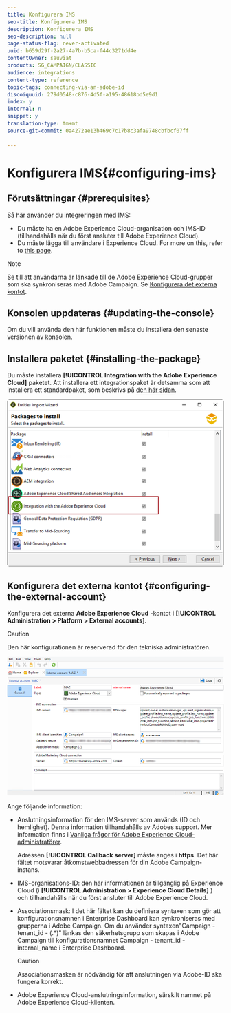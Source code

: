 ```yaml
---
title: Konfigurera IMS
seo-title: Konfigurera IMS
description: Konfigurera IMS
seo-description: null
page-status-flag: never-activated
uuid: b659d29f-2a27-4a7b-b5ca-f44c3271dd4e
contentOwner: sauviat
products: SG_CAMPAIGN/CLASSIC
audience: integrations
content-type: reference
topic-tags: connecting-via-an-adobe-id
discoiquuid: 279d0548-c876-4d5f-a195-48618bd5e9d1
index: y
internal: n
snippet: y
translation-type: tm+mt
source-git-commit: 0a4272ae13b469c7c17b8c3afa9748cbfbcf07ff

---
```



# Konfigurera IMS{#configuring-ims}

## Förutsättningar {#prerequisites}

Så här använder du integreringen med IMS:

* Du måste ha en Adobe Experience Cloud-organisation och IMS-ID (tillhandahålls när du först ansluter till Adobe Experience Cloud).
* Du måste lägga till användare i Experience Cloud. For more on this, refer to [this page](https://docs.adobe.com/content/help/en/core-services/interface/manage-users-and-products/admin-getting-started.html).

>[!NOTE]
>
>Se till att användarna är länkade till de Adobe Experience Cloud-grupper som ska synkroniseras med Adobe Campaign. Se [Konfigurera det externa kontot](#configuring-the-external-account).

## Konsolen uppdateras {#updating-the-console}

Om du vill använda den här funktionen måste du installera den senaste versionen av konsolen.

## Installera paketet {#installing-the-package}

Du måste installera **[!UICONTROL Integration with the Adobe Experience Cloud]** paketet. Att installera ett integrationspaket är detsamma som att installera ett standardpaket, som beskrivs på [den här sidan](../../installation/using/installing-campaign-standard-packages.md).

![](assets/ims_6.png)

## Konfigurera det externa kontot {#configuring-the-external-account}

Konfigurera det externa **Adobe Experience Cloud** -kontot i **[!UICONTROL Administration > Platform > External accounts]**.

>[!CAUTION]
>
>Den här konfigurationen är reserverad för den tekniska administratören.

![](assets/ims_5.png)

Ange följande information:

* Anslutningsinformation för den IMS-server som används (ID och hemlighet). Denna information tillhandahålls av Adobes support. Mer information finns i [Vanliga frågor för Adobe Experience Cloud-administratörer](https://docs.adobe.com/content/help/en/core-services/interface/manage-users-and-products/faq.html).

   Adressen **[!UICONTROL Callback server]** måste anges i **https**. Det här fältet motsvarar åtkomstwebbadressen för din Adobe Campaign-instans.

* IMS-organisations-ID: den här informationen är tillgänglig på Experience Cloud (i **[!UICONTROL Administration > Experience Cloud Details]** ) och tillhandahålls när du först ansluter till Adobe Experience Cloud.
* Associationsmask: I det här fältet kan du definiera syntaxen som gör att konfigurationsnamnen i Enterprise Dashboard kan synkroniseras med grupperna i Adobe Campaign. Om du använder syntaxen&quot;Campaign - tenant_id - (.*)&quot; länkas den säkerhetsgrupp som skapas i Adobe Campaign till konfigurationsnamnet Campaign - tenant_id - internal_name i Enterprise Dashboard.

   >[!CAUTION]
   >
   >Associationsmasken är nödvändig för att anslutningen via Adobe-ID ska fungera korrekt.

* Adobe Experience Cloud-anslutningsinformation, särskilt namnet på Adobe Experience Cloud-klienten.

